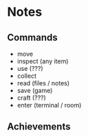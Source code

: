 # Notes

## Commands

* move
* inspect (any item)
* use (???)
* collect
* read (files / notes)
* save (game)
* craft (???)
* enter (terminal / room)

## Achievements
